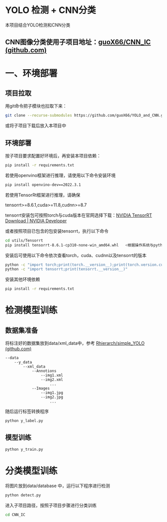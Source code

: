 # YOLO 检测 + CNN分类

 本项目结合YOLO检测和CNN分类



## CNN图像分类使用子项目地址：[guoX66/CNN_IC (github.com)](https://github.com/guoX66/CNN_IC)

# 一、环境部署

## 项目拉取

用git命令把子模块也拉取下来：

```bash
git clone --recurse-submodules https://github.com/guoX66/YOLO_and_CNN.git
```

或将子项目下载后放入本项目中

## 环境部署

按子项目要求配置好环境后，再安装本项目依赖：

```bash
pip install -r requirements.txt
```

若使用openvino框架进行推理，请使用以下命令安装环境

```bash
pip install openvino-dev==2022.3.1
```

若使用TensorRt框架进行推理，请确保

tensorrt>=8.6.1,cuda>=11.8,cudnn>=8.7

tensorrt安装包可按照torch与cuda版本在官网选择下载：[NVIDIA TensorRT Download | NVIDIA Developer](https://developer.nvidia.com/tensorrt-download)

或者按照项目已包含的包安装tensorrt，执行以下命令

```bash
cd utils/Tensorrt
pip install tensorrt-8.6.1-cp310-none-win_amd64.whl   <根据操作系统与python版本选择对应wheel包安装>
```



安装后可使用以下命令依次查看torch，cuda、cudnn以及tensorrt的版本

```bash
python -c "import torch;print(torch.__version__);print(torch.version.cuda);print(torch.backends.cudnn.version())"
python -c "import tensorrt;print(tensorrt.__version__)"
```

安装其他环境依赖

```bash
pip install -r requirements.txt
```



# 检测模型训练

## 数据集准备

将标注好的数据集放到data/xml_data中，参考 [Rhierarch/simple_YOLO (github.com)](https://github.com/Rhierarch/simple_YOLO)

```
--data
    --y_data
        --xml_data
            --Annotions
                --img1.xml
                --img2.xml
                    ...
            --Images
                --img1.jpg
                --img2.jpg
                    ...
```

随后运行标签转换程序

```bash
python y_label.py
```

## 模型训练

```bash
python y_train.py
```



# 分类模型训练

将图片放到data/database 中，运行以下程序进行检测

```bash
python detect.py  
```

进入子项目路径，按照子项目步骤进行分类训练

```bash
cd CNN_IC
```


